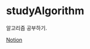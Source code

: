 # studyAlgorithm

알고리즘 공부하기.

[Notion](https://cactus-yam-6e4.notion.site/4493e8cc3c4642d69d9c758b99ab64d2?v=19e0f40ff30b4e7a906bbe7b9ad674ca)

